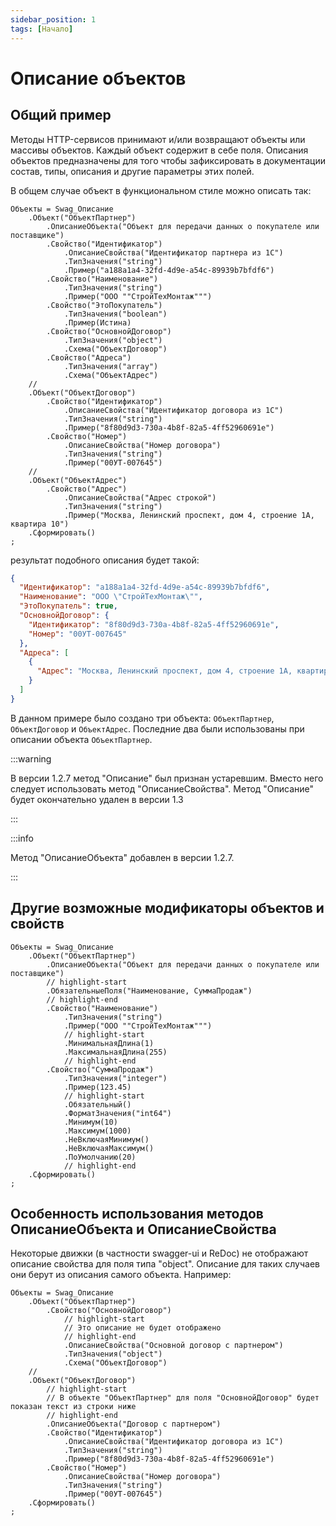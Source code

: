 ```yaml
---
sidebar_position: 1
tags: [Начало]
---
```


# Описание объектов

## Общий пример

Методы HTTP-сервисов принимают и/или возвращают объекты или массивы объектов. Каждый объект содержит в себе поля. Описания объектов предназначены для того чтобы зафиксировать в документации состав, типы, описания и другие параметры этих полей.

В общем случае объект в функциональном стиле можно описать так:

```bsl
Объекты = Swag_Описание
	.Объект("ОбъектПартнер")
		.ОписаниеОбъекта("Объект для передачи данных о покупателе или поставщике")
		.Свойство("Идентификатор")
			.ОписаниеСвойства("Идентификатор партнера из 1С")
			.ТипЗначения("string")
			.Пример("a188a1a4-32fd-4d9e-a54c-89939b7bfdf6")
		.Свойство("Наименование")
			.ТипЗначения("string")
			.Пример("ООО ""СтройТехМонтаж""")
		.Свойство("ЭтоПокупатель")
			.ТипЗначения("boolean")
			.Пример(Истина)
		.Свойство("ОсновнойДоговор")
			.ТипЗначения("object")
			.Схема("ОбъектДоговор")
		.Свойство("Адреса")
			.ТипЗначения("array")
			.Схема("ОбъектАдрес")
	//
	.Объект("ОбъектДоговор")
		.Свойство("Идентификатор")
			.ОписаниеСвойства("Идентификатор договора из 1С")
			.ТипЗначения("string")
			.Пример("8f80d9d3-730a-4b8f-82a5-4ff52960691e")
		.Свойство("Номер")
			.ОписаниеСвойства("Номер договора")
			.ТипЗначения("string")
			.Пример("00УТ-007645")
	//
	.Объект("ОбъектАдрес")
		.Свойство("Адрес")
			.ОписаниеСвойства("Адрес строкой")
			.ТипЗначения("string")
			.Пример("Москва, Ленинский проспект, дом 4, строение 1А, квартира 10")
	.Сформировать()
;
```
результат подобного описания будет такой:
```json
{
  "Идентификатор": "a188a1a4-32fd-4d9e-a54c-89939b7bfdf6",
  "Наименование": "ООО \"СтройТехМонтаж\"",
  "ЭтоПокупатель": true,
  "ОсновнойДоговор": {
    "Идентификатор": "8f80d9d3-730a-4b8f-82a5-4ff52960691e",
    "Номер": "00УТ-007645"
  },
  "Адреса": [
    {
      "Адрес": "Москва, Ленинский проспект, дом 4, строение 1А, квартира 10"
    }
  ]
}
```
В данном примере было создано три объекта: ```ОбъектПартнер```, ```ОбъектДоговор``` и ```ОбъектАдрес```. Последние два были использованы при описании объекта ```ОбъектПартнер```.

:::warning

В версии 1.2.7 метод "Описание" был признан устаревшим. Вместо него следует использовать метод "ОписаниеСвойства". Метод "Описание" будет окончательно удален в версии 1.3

:::

:::info

Метод "ОписаниеОбъекта" добавлен в версии 1.2.7.

:::

## Другие возможные модификаторы объектов и свойств

```bsl
Объекты = Swag_Описание
	.Объект("ОбъектПартнер")
		.ОписаниеОбъекта("Объект для передачи данных о покупателе или поставщике")
		// highlight-start
		.ОбязательныеПоля("Наименование, СуммаПродаж")
		// highlight-end
		.Свойство("Наименование")
			.ТипЗначения("string")
			.Пример("ООО ""СтройТехМонтаж""")
			// highlight-start
			.МинимальнаяДлина(1)
			.МаксимальнаяДлина(255)
			// highlight-end
		.Свойство("СуммаПродаж")
			.ТипЗначения("integer")
			.Пример(123.45)
			// highlight-start
			.Обязательный()
			.ФорматЗначения("int64")
			.Минимум(10)
			.Максимум(1000)
			.НеВключаяМинимум()
			.НеВключаяМаксимум()
			.ПоУмолчанию(20)
			// highlight-end
	.Сформировать()
;
```

## Особенность использования методов ОписаниеОбъекта и ОписаниеСвойства

Некоторые движки (в частности swagger-ui и ReDoc) не отображают описание свойства для поля типа "object". Описание для таких случаев они берут из описания самого объекта. Например:

```bsl
Объекты = Swag_Описание
	.Объект("ОбъектПартнер")
		.Свойство("ОсновнойДоговор")
			// highlight-start
			// Это описание не будет отображено
			// highlight-end
			.ОписаниеСвойства("Основной договор с партнером")
			.ТипЗначения("object")
			.Схема("ОбъектДоговор")
	//
	.Объект("ОбъектДоговор")
		// highlight-start
		// В объекте "ОбъектПартнер" для поля "ОсновнойДоговор" будет показан текст из строки ниже
		// highlight-end
		.ОписаниеОбъекта("Договор с партнером")
		.Свойство("Идентификатор")
			.ОписаниеСвойства("Идентификатор договора из 1С")
			.ТипЗначения("string")
			.Пример("8f80d9d3-730a-4b8f-82a5-4ff52960691e")
		.Свойство("Номер")
			.ОписаниеСвойства("Номер договора")
			.ТипЗначения("string")
			.Пример("00УТ-007645")
	.Сформировать()
;
```
